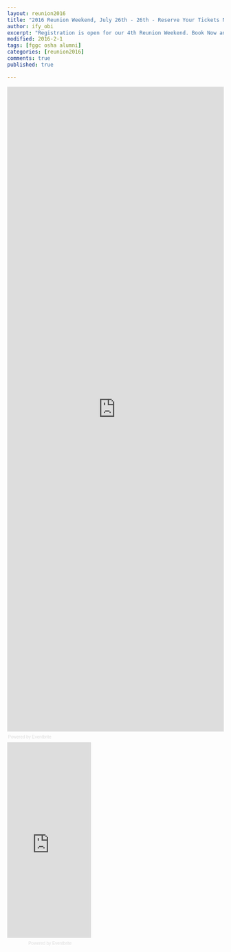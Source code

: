 ```yaml
---
layout: reunion2016
title: "2016 Reunion Weekend, July 26th - 26th - Reserve Your Tickets Now"
author: ify_obi
excerpt: "Registration is open for our 4th Reunion Weekend. Book Now and pay the Early Bird fee."
modified: 2016-2-1
tags: [fggc osha alumni]
categories: [reunion2016]
comments: true
published: true

---
```


<div style="width:100%; text-align:left;" ><iframe  src="https://www.eventbrite.com/e/4th-reunion-weekend-fundraising-gala-registration-21184714050?ref=eweb" frameborder="0" height="1500" width="100%" vspace="0" hspace="0" marginheight="5" marginwidth="5" scrolling="auto" allowtransparency="true"></iframe><div style="font-family:Helvetica, Arial; font-size:10px; padding:5px 0 5px; margin:2px; width:100%; text-align:left;" ><a class="powered-by-eb" style="color: #dddddd; text-decoration: none;" target="_blank" href="http://www.eventbrite.com/r/eweb">Powered by Eventbrite</a></div></div>

<div style="width:195px; text-align:center;" ><iframe  src="https://www.eventbrite.com/countdown-widget?eid=21184714050" frameborder="0" height="455" width="195" marginheight="0" marginwidth="0" scrolling="no" allowtransparency="true"></iframe><div style="font-family:Helvetica, Arial; font-size:10px; padding:5px 0 5px; margin:2px; width:195px; text-align:center;" ><a class="powered-by-eb" style="color: #dddddd; text-decoration: none;" target="_blank" href="http://www.eventbrite.com/r/ecount">Powered by Eventbrite</a></div></div>